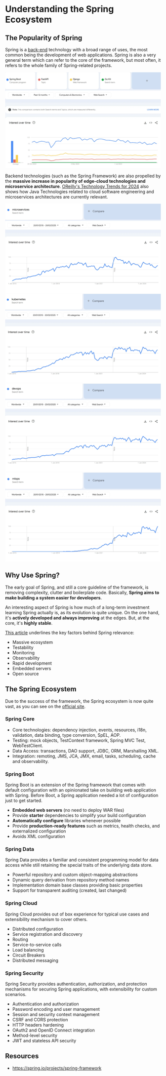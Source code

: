 # Understanding the Spring Ecosystem

## The Popularity of Spring
Spring is a [back-end](https://en.wikipedia.org/wiki/Front_and_back_ends) technology with a broad range of uses, the most common being the development of web applications. Spring is also a very general term which can refer to the core of the framework, but most often, it refers to the whole family of Spring-related projects.

![](images/trends-spring.webp)

Backend technologies (such as the Spring Framework) are also propelled by the **massive increase in popularity of edge-cloud technologies and microservice architecture**. [OReilly's Technology Trends for 2024](https://www.oreilly.com/radar/technology-trends-for-2024/) also shows how Java Technologies related to cloud software engineering and microservices architectures are currently relevant.

![](images/trends-microservices.webp)
![](images/trends-k8s.webp)
![](images/trends-devops.webp)
![](images/trends-mlops.webp)


## Why Use Spring?
The early goal of Spring, and still a core guideline of the framework, is removing complexity, clutter and boilerplate code. Basically, **Spring aims to make building a system easier for developers**.

An interesting aspect of Spring is how much of a long-term investment learning Spring actually is, as its evolution is quite unique. On the one hand, it's **actively developed and always improving** at the edges. But, at the core, it's **highly stable**. 

[This article](https://medium.com/javarevisited/10-reasons-why-it-is-worth-learning-spring-boot-in-2023-fd06bf833de8) underlines the key factors behind Spring relevance:
* Massive ecosystem
* Testability
* Monitoring
* Observability
* Rapid development
* Embedded servers
* Open source


## The Spring Ecosystem
Due to the success of the framework, the Spring ecosystem is now quite vast, as you can see on the [official site](https://spring.io/projects/spring-framework).

### Spring Core
* Core technologies: dependency injection, events, resources, i18n, validation, data binding, type conversion, SpEL, AOP.
* Testing: mock objects, TestContext framework, Spring MVC Test, WebTestClient.
* Data Access: transactions, DAO support, JDBC, ORM, Marshalling XML.
* Integration: remoting, JMS, JCA, JMX, email, tasks, scheduling, cache and observability.

### Spring Boot
Spring Boot is an extension of the Spring framework that comes with default configuration with an opinionated take on building web application with Spring. Before Boot, a Spring application needed a lot of configuration just to get started.

* **Embedded web servers** (no need to deploy WAR files)
* Provide **starter** dependencies to simplify your build configuration
* **Automatically configure** libraries whenever possible
* Provide **production-ready features** such as metrics, health checks, and externalized configuration
* Avoids XML configuration

### Spring Data
Spring Data provides a familiar and consistent programming model for data access while still retaining the special traits of the underlying data store.

* Powerful repository and custom object-mapping abstractions
* Dynamic query derivation from repository method names
* Implementation domain base classes providing basic properties
* Support for transparent auditing (created, last changed)

### Spring Cloud
Spring Cloud provides out of box experience for typical use cases and extensibility mechanism to cover others.

* Distributed configuration
* Service registration and discovery
* Routing
* Service-to-service calls
* Load balancing
* Circuit Breakers
* Distributed messaging

### Spring Security

Spring Security provides authentication, authorization, and protection mechanisms for securing Spring applications, with extensibility for custom scenarios.

* Authentication and authorization
* Password encoding and user management
* Session and security context management
* CSRF and CORS protection
* HTTP headers hardening
* OAuth2 and OpenID Connect integration
* Method-level security
* JWT and stateless API security


## Resources
- https://spring.io/projects/spring-framework
